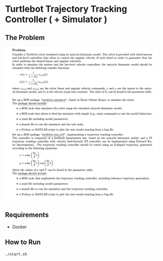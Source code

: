 # Turtlebot Trajectory Tracking Controller ( + Simulator )

## The Problem
![Problem Description](doc/problem.png)

## Requirements
- Docker

## How to Run
```sh
./start.sh
```
